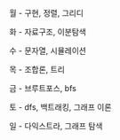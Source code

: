월 - 구현, 정렬, 그리디

화 - 자료구조, 이분탐색

수 - 문자열, 시뮬레이션

목 - 조합론, 트리

금 - 브루트포스, bfs

토 -  dfs, 백트래킹, 그래프 이론

일 - 다익스트라, 그래프 탐색
